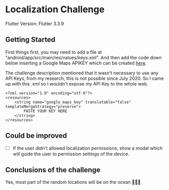 # Localization Challenge

Flutter Version: Flutter 3.3.9

## Getting Started

First things first, you may need to add a file at "android/app/src/main/res/values/keys.xml". And then  add the code down below inserting a Google Maps APIKEY which can be created [here](https://mapsplatform.google.com/).

The challenge description mentioned that it wasn't necessary to use any API Keys, from my research, this is not possible since July 2020. So I came up with this .xml so I wouldn't expose my API Key to the whole web.

```
<?xml version="1.0" encoding="utf-8"?>
<resources>
    <string name="google_maps_key" translatable="false" templateMergeStrategy="preserve">
        PASTE YOUR KEY HERE
    </string>
</resources>
```

## Could be improved

- [ ] If the user didn't allowed localization permissions, show a modal which will guide the user to permission settings of the device.

## Conclusions of the challenge

Yes, most part of the random locations will be on the ocean 👍🏻😂